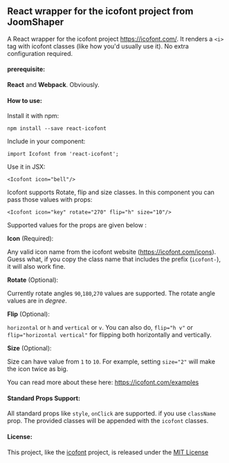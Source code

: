 ## React wrapper for the icofont project from JoomShaper

A React wrapper for the icofont project <https://icofont.com/>. It renders a `<i>` tag with icofont classes (like how you'd usually use it). No extra configuration required.

#### prerequisite:

**React** and **Webpack**. Obviously.

#### How to use: 

Install it with npm:

    npm install --save react-icofont 

Include in your component: 

    import Icofont from 'react-icofont';

Use it in JSX:

    <Icofont icon="bell"/>

Icofont supports Rotate, flip and size classes. In this component you can pass those values with props:

    <Icofont icon="key" rotate="270" flip="h" size="10"/>

Supported values for the props are given below :

**Icon** (Required): 

Any valid icon name from the icofont website (<https://icofont.com/icons>).
Guess what, if you copy the class name that includes the prefix (`icofont-`), it will also work fine.

**Rotate** (Optional):

 Currently rotate angles `90`,`180`,`270` values are supported. The rotate angle values are in *degree*.

**Flip** (Optional): 

`horizontal` or `h` and `vertical` or `v`. You can also do, `flip="h v"` or `flip="horizontal vertical"` for flipping both horizontally and vertically.

**Size** (Optional):

Size can have value from `1` to `10`. For example, setting `size="2"` will make the icon twice as big.


You can read more about these here: <https://icofont.com/examples>

#### Standard Props Support: 

All standard props like `style`, `onClick` are supported. if you use `className` prop. The provided classes will be appended with the `icofont` classes.

#### License:

This project, like the [icofont](https://icofont.com) project, is released under the [MIT License](https://opensource.org/licenses/MIT)
